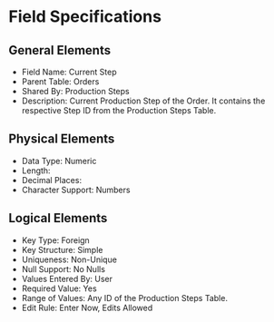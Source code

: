 # Field Specifications

## General Elements

- Field Name: Current Step
- Parent Table: Orders
- Shared By: Production Steps
- Description: Current Production Step of the Order. It contains the respective Step ID from the Production Steps Table.

## Physical Elements

- Data Type: Numeric
- Length: 
- Decimal Places:
- Character Support: Numbers

## Logical Elements

- Key Type: Foreign
- Key Structure: Simple
- Uniqueness: Non-Unique
- Null Support: No Nulls
- Values Entered By: User
- Required Value: Yes
- Range of Values: Any ID of the Production Steps Table.
- Edit Rule: Enter Now, Edits Allowed
